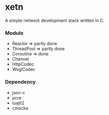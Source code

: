 # xetn
A simple network development stack written in C.

### Module

* Reactor => partly done
* ThreadPool => partly done
* Coroutine => done
* Channel
* HttpCodec
* WsgiCodec

### Dependency
* json-c
* pcre
* luajit2
* cmocka
